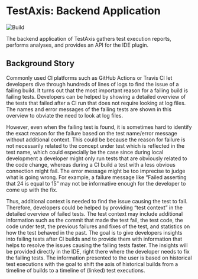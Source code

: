 # TestAxis: Backend Application

![Build](https://github.com/testaxis/testaxis-backend/workflows/Build/badge.svg)

The backend application of TestAxis gathers test execution reports, performs analyses, and provides an API for the IDE plugin.

## Background Story

Commonly used CI platforms such as GitHub Actions or Travis CI let developers dive through hundreds of lines of logs to find the issue of a failing build.
It turns out that the most important reason for a failing build is failing tests.
Developers can be helped by showing a detailed overview of the tests that failed after a CI run that does not require looking at log files.
The names and error messages of the failing tests are shown in this overview to obviate the need to look at log files.

However, even when the failing test is found, it is sometimes hard to identify the exact reason for the failure based on the test name/error message without additional context.
This could be because the reason for failure is not necessarily related to the concept under test which is reflected in the test name, which could especially be the case since during local development a developer might only run tests that are obviously related to the code change, whereas during a CI build a test with a less obvious connection might fail.
The error message might be too imprecise to judge what is going wrong.
For example, a failure message like “Failed asserting that 24 is equal to 15” may not be informative enough for the developer to come up with the fix.

Thus, additional context is needed to find the issue causing the test to fail.
Therefore, developers could be helped by providing “test context” in the detailed overview of failed tests.
The test context may include additional information such as the commit that made the test fail, the test code, the code under test, the previous failures and fixes of the test, and statistics on how the test behaved in the past.
The goal is to give developers insights into failing tests after CI builds and to provide them with information that helps to resolve the issues causing the failing tests faster.
The insights will be provided directly in the IDE, right there where the developer needs to fix the failing tests.
The information presented to the user is based on historical test executions with the goal to shift the axis of historical builds from a timeline of builds to a timeline of (linked) test executions.
